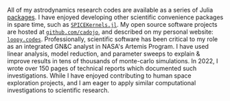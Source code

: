 All of my astrodynamics research codes are available as a series of
Julia [packages](https://github.com/cadojo/GeneralAstrodynamics.jl). I
have enjoyed developing other scientific convenience packages in spare
time, such as
[`SPICEKernels.jl`](https://github.com/cadojo/SPICEKernels.jl). My open
source software projects are hosted at
[`github.com/cadojo`](https://github.com/cadojo), and described on my
personal website: [`loopy.codes`](https://loopy.codes/packages).
Professionally, scientific software has been critical to my role as an
integrated GN&C analyst in NASA's Artemis Program. I have used linear
analysis, model reduction, and parameter sweeps to explain & improve
results in tens of thousands of monte-carlo simulations. In 2022, I
wrote over 150 pages of technical reports which documented such
investigations. While I have enjoyed contributing to human space
exploration projects, and I am eager to apply similar computational
investigations to scientific research.
